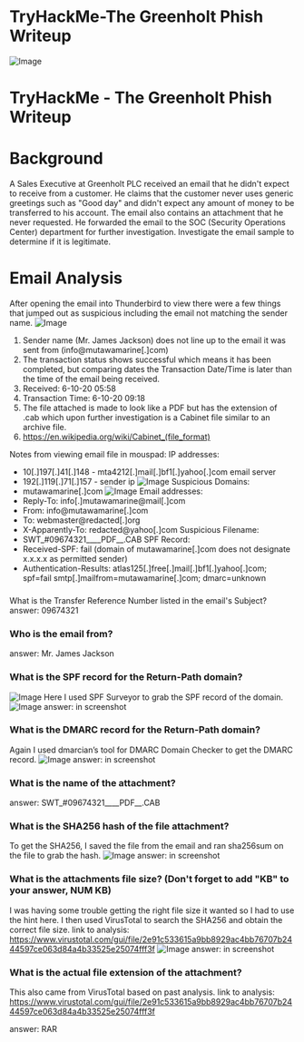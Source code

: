 # TryHackMe-The Greenholt Phish Writeup

![Image](../WriteUps/images/image-f77254ca.png)
# TryHackMe - The Greenholt Phish Writeup
# Background
A Sales Executive at Greenholt PLC received an email that he didn't expect to receive from a customer. He claims that the customer never uses generic greetings such as "Good day" and didn't expect any amount of money to be transferred to his account. The email also contains an attachment that he never requested. He forwarded the email to the SOC (Security Operations Center) department for further investigation.
Investigate the email sample to determine if it is legitimate.


# Email Analysis
After opening the email into Thunderbird to view there were a few things that jumped out as suspicious including the email not matching the sender name.
![Image](../WriteUps/images/image-aea4ba13.png)
1. Sender name (Mr. James Jackson) does not line up to the email it was sent from (info@mutawamarine[.]com)
1. The transaction status shows successful which means it has been completed, but comparing dates the Transaction Date/Time is later than the time of the email being received.
  1. Received: 6-10-20 05:58
  1. Transaction Time: 6-10-20 09:18
1. The file attached is made to look like a PDF but has the extension of .cab which upon further investigation is a Cabinet file similar to an archive file.
  1. https://en.wikipedia.org/wiki/Cabinet_(file_format)

Notes from viewing email file in mouspad:
IP addresses:
  - 10[.]197[.]41[.]148 - mta4212[.]mail[.]bf1[.]yahoo[.]com email server
  - 192[.]119[.]71[.]157 - sender ip
  ![Image](../WriteUps/images/image-8261ec6a.png)
Suspicious Domains:
  - mutawamarine[.]com
  ![Image](../WriteUps/images/image-bd75139c.png)
Email addresses:
  - Reply-To: info[.]mutawamarine@mail[.]com
  - From: info@mutawamarine[.]com
  - To: webmaster@redacted[.]org
  - X-Apparently-To: redacted@yahoo[.]com
Suspicious Filename:
  - SWT_#09674321____PDF__.CAB
SPF Record:
  - Received-SPF: fail (domain of mutawamarine[.]com does not designate x.x.x.x as permitted sender)
  - Authentication-Results: atlas125[.]free[.]mail[.]bf1[.]yahoo[.]com;
spf=fail smtp[.]mailfrom=mutawamarine[.]com;
dmarc=unknown
### 
What is the Transfer Reference Number listed in the email's Subject?
answer: 09674321

### Who is the email from?
answer: Mr. James Jackson

### What is the SPF record for the Return-Path domain?
![Image](../WriteUps/images/image-9acaf0a2.png)
Here I used SPF Surveyor to grab the SPF record of the domain.
![Image](../WriteUps/images/image-df45cb5e.png)
answer: in screenshot

### What is the DMARC record for the Return-Path domain?
Again I used dmarcian’s tool for DMARC Domain Checker to get the DMARC record.
![Image](../WriteUps/images/image-5649bada.png)
answer: in screenshot

### What is the name of the attachment?
answer: SWT_#09674321____PDF__.CAB

### What is the SHA256 hash of the file attachment?
To get the SHA256, I saved the file from the email and ran sha256sum on the file to grab the hash.
![Image](../WriteUps/images/image-ac5aeb2e.png)
answer: in screenshot

### What is the attachments file size? (Don't forget to add "KB" to your answer, NUM KB)
I was having some trouble getting the right file size it wanted so I had to use the hint here. I then used VirusTotal to search the SHA256 and obtain the correct file size.
link to analysis: https://www.virustotal.com/gui/file/2e91c533615a9bb8929ac4bb76707b2444597ce063d84a4b33525e25074fff3f
![Image](../WriteUps/images/image-9837d4aa.png)
answer: in screenshot


### What is the actual file extension of the attachment?
This also came from VirusTotal based on past analysis.
link to analysis: https://www.virustotal.com/gui/file/2e91c533615a9bb8929ac4bb76707b2444597ce063d84a4b33525e25074fff3f

answer: RAR

